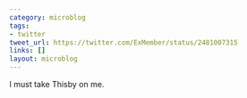 ```yaml
---
category: microblog
tags:
- twitter
tweet_url: https://twitter.com/ExMember/status/2481007315
links: []
layout: microblog
---
```

I must take Thisby on me.
